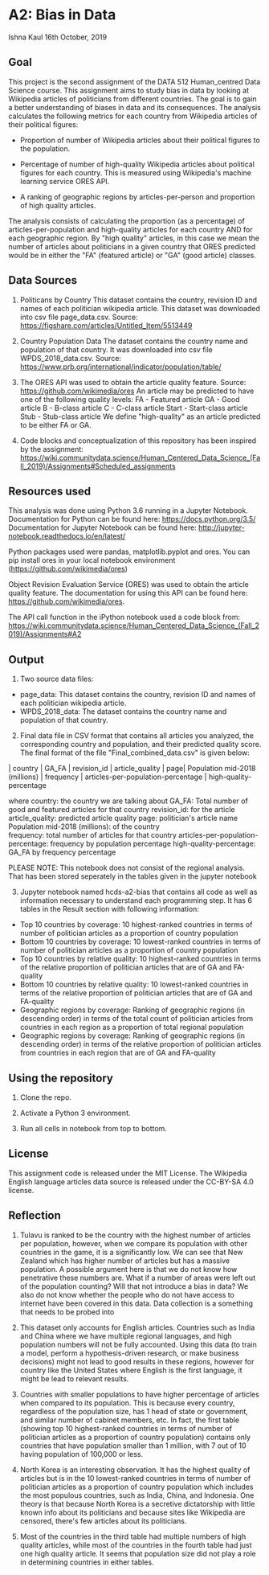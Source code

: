 # A2: Bias in Data
Ishna Kaul
16th October, 2019

## Goal
This project is the second assignment of the DATA 512 Human_centred Data Science course. This assignment aims to study bias in data by looking at Wikipedia articles of politicians from different countries. The goal is to gain a better understanding of biases in data and its consequences. The analysis calculates the following metrics for each country from Wikipedia articles of their political figures:

- Proportion of number of Wikipedia articles about their political figures to the population.

- Percentage of number of high-quality Wikipedia articles about political figures for each country. This is measured using Wikipedia's machine learning service ORES API.

- A ranking of geographic regions by articles-per-person and proportion of high quality articles.

The analysis consists of calculating the proportion (as a percentage) of articles-per-population and high-quality articles for each country AND for each geographic region. By "high quality" articles, in this case we mean the number of articles about politicians in a given country that ORES predicted would be in either the "FA" (featured article) or "GA" (good article) classes.

## Data Sources

1. Politicans by Country
This dataset contains the country, revision ID and names of each politician wikipedia article. This dataset was downloaded into csv file page_data.csv. Source: https://figshare.com/articles/Untitled_Item/5513449

2. Country Population Data
The dataset contains the country name and population of that country. It was downloaded into csv file WPDS_2018_data.csv. Source: https://www.prb.org/international/indicator/population/table/

3. The ORES API was used to obtain the article quality feature. Source: https://github.com/wikimedia/ores
An article may be predicted to have one of the following quality levels:
FA - Featured article
GA - Good article
B - B-class article
C - C-class article
Start - Start-class article
Stub - Stub-class article
We define "high-quality" as an article predicted to be either FA or GA.

4. Code blocks and conceptualization of this repository has been inspired by the assignment: https://wiki.communitydata.science/Human_Centered_Data_Science_(Fall_2019)/Assignments#Scheduled_assignments

## Resources used

This analysis was done using Python 3.6 running in a Jupyter Notebook. Documentation for Python can be found here: https://docs.python.org/3.5/
Documentation for Jupyter Notebook can be found here: http://jupyter-notebook.readthedocs.io/en/latest/

Python packages used were pandas, matplotlib.pyplot and ores. You can pip install ores in your local notebook environment (https://github.com/wikimedia/ores)

Object Revision Evaluation Service (ORES) was used to obtain the article quality feature. The documentation for using this API can be found here: https://github.com/wikimedia/ores.

The API call function in the iPython notebook used a code block from: https://wiki.communitydata.science/Human_Centered_Data_Science_(Fall_2019)/Assignments#A2

## Output

1. Two source data files:
- page_data: This dataset contains the country, revision ID and names of each politician wikipedia article. 
- WPDS_2018_data: The dataset contains the country name and population of that country.

2. Final data file in CSV format that contains all articles you analyzed, the corresponding country and population, and their predicted quality score.
The final format of the file "Final_combined_data.csv" is given below:

| country       | GA_FA          | revision_id  | article_quality | page| Population mid-2018 (millions) | frequency	| articles-per-population-percentage	| high-quality-percentage

where
country: the country we are talking about
GA_FA: Total number of good and featured articles for that country
revision_id: for the article
article_quality: predicted article quality
page: politician's article name
Population mid-2018 (millions): of the country	
frequency: total number of articles for that country
articles-per-population-percentage: frequency by population percentage
high-quality-percentage: GA_FA by frequency percentage

PLEASE NOTE: This notebook does not consist of the regional analysis. That has been stored seperately in the tables given in the jupyter notebook

3. Jupyter notebook named hcds-a2-bias that contains all code as well as information necessary to understand each programming step. It has 6 tables in the Result section with following information:
- Top 10 countries by coverage: 10 highest-ranked countries in terms of number of politician articles as a proportion of country population
- Bottom 10 countries by coverage: 10 lowest-ranked countries in terms of number of politician articles as a proportion of country population
- Top 10 countries by relative quality: 10 highest-ranked countries in terms of the relative proportion of politician articles that are of GA and FA-quality
- Bottom 10 countries by relative quality: 10 lowest-ranked countries in terms of the relative proportion of politician articles that are of GA and FA-quality
- Geographic regions by coverage: Ranking of geographic regions (in descending order) in terms of the total count of politician articles from countries in each region as a proportion of total regional population
- Geographic regions by coverage: Ranking of geographic regions (in descending order) in terms of the relative proportion of politician articles from countries in each region that are of GA and FA-quality

## Using the repository
1. Clone the repo.

2. Activate a Python 3 environment.

3. Run all cells in notebook from top to bottom.

## License
This assignment code is released under the MIT License.
The Wikipedia English language articles data source is released under the CC-BY-SA 4.0 license.

## Reflection

 1. Tulavu is ranked to be the country with the highest number of articles per population, however, when we compare its population with other countries in the game, it is a significantly low. We can see that New Zealand which has higher number of articles but has a massive population. A possible argument here is that we do not know how penetrative these numbers are. What if a number of areas were left out of the population counting? Will that not introduce a bias in data? We also do not know whether the people who do not have access to internet have been covered in this data. Data collection is a something that needs to be probed into
 
 2. This dataset only accounts for English articles. Countries such as India and China where we have multiple regional languages, and high population numbers will not be fully accounted. Using this data (to train a model, perform a hypothesis-driven research, or make business decisions) might not lead to good results in these regions, however for country like the United States where English is the first language, it might be lead to relevant results.
 
3. Countries with smaller populations to have higher percentage of articles when compared to its population. This is because every country, regardless of the population size, has 1 head of state or government, and similar number of cabinet members, etc. In fact, the first table (showing top 10 highest-ranked countries in terms of number of politician articles as a proportion of country population) contains only countries that have population smaller than 1 million, with 7 out of 10 having population of 100,000 or less.

4. North Korea is an interesting observation. It has the highest quality of articles but is in the 10 lowest-ranked countries in terms of number of politician articles as a proportion of country population which includes the most populous countries, such as India, China, and Indonesia. One theory is that because North Korea is a secretive dictatorship with little known info about its politicians and because sites like Wikipedia are censored, there's few articles about its politicians. 

5. Most of the countries in the third table had multiple numbers of high quality articles, while most of the countries in the fourth table had just one high quality article. It seems that population size did not play a role in determining countries in either tables.
